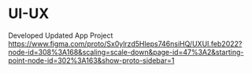 # UI-UX
Developed Updated App Project
https://www.figma.com/proto/Sx0ylrzd5Hleps746nsiHQ/UXUI.feb2022?node-id=308%3A168&scaling=scale-down&page-id=47%3A2&starting-point-node-id=302%3A163&show-proto-sidebar=1
